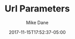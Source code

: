 ---
date: 2017-11-15T17:52:37-05:00
title: "Url Parameters"
seo_title: "Url Parameters | PHP | Mike Dane"
subheader:
     greeting: PHP - Programming Language
     description: This course covers the basics of programming in PHP. Work your way through the videos/articles and I'll teach you everything you need to know to start your programming journey!
description: This tutorial covers url parameters in PHP.
author: Mike Dane
image: url-parameters.png
video: afhePzFcwdE
url: /web-development/php/url-parameters/
weight: 13
---